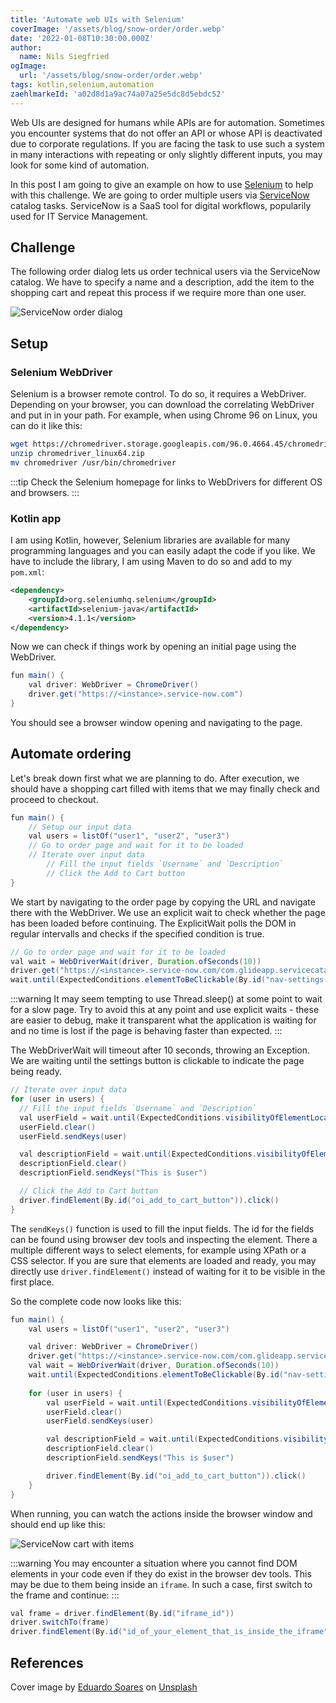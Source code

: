 ```yaml
---
title: 'Automate web UIs with Selenium'
coverImage: '/assets/blog/snow-order/order.webp'
date: '2022-01-08T10:30:00.000Z'
author:
  name: Nils Siegfried
ogImage:
  url: '/assets/blog/snow-order/order.webp'
tags: kotlin,selenium,automation
zaehlmarkeId: 'a02d8d1a9ac74a07a25e5dc8d5ebdc52'
---
```


Web UIs are designed for humans while APIs are for automation. Sometimes you encounter systems that do not offer an API or whose API is deactivated due to corporate regulations. If you are facing the task to use such a system in many interactions with repeating or only slightly different inputs, you may look for some kind of automation.

In this post I am going to give an example on how to use [Selenium](https://www.selenium.dev) to help with this challenge. We are going to order multiple users via [ServiceNow](https://www.servicenow.com) catalog tasks. ServiceNow is a SaaS tool for digital workflows, popularily used for IT Service Management.

## Challenge

The following order dialog lets us order technical users via the ServiceNow catalog. We have to specify a name and a description, add the item to the shopping cart and repeat this process if we require more than one user.

![ServiceNow order dialog](/assets/blog/snow-order/screen_order.webp)

## Setup

### Selenium WebDriver

Selenium is a browser remote control. To do so, it requires a WebDriver. Depending on your browser, you can download the correlating WebDriver and put in in your path. For example, when using Chrome 96 on Linux, you can do it like this:

```sh
wget https://chromedriver.storage.googleapis.com/96.0.4664.45/chromedriver_linux64.zip
unzip chromedriver_linux64.zip
mv chromedriver /usr/bin/chromedriver
```

:::tip
Check the Selenium homepage for links to WebDrivers for different OS and browsers.
:::

### Kotlin app

I am using Kotlin, however, Selenium libraries are available for many programming languages and you can easily adapt the code if you like. We have to include the library, I am using Maven to do so and add to my `pom.xml`:

```xml
<dependency>
    <groupId>org.seleniumhq.selenium</groupId>
    <artifactId>selenium-java</artifactId>
    <version>4.1.1</version>
</dependency>
```

Now we can check if things work by opening an initial page using the WebDriver.

```java
fun main() {
    val driver: WebDriver = ChromeDriver()
    driver.get("https://<instance>.service-now.com")
}
```

You should see a browser window opening and navigating to the page.

## Automate ordering

Let's break down first what we are planning to do. After execution, we should have a shopping cart filled with items that we may finally check and proceed to checkout. 

```java
fun main() {
    // Setup our input data
    val users = listOf("user1", "user2", "user3")
    // Go to order page and wait for it to be loaded
    // Iterate over input data
        // Fill the input fields `Username` and `Description`
        // Click the Add to Cart button
}
```

We start by navigating to the order page by copying the URL and navigate there with the WebDriver. We use an explicit wait to check whether the page has been loaded before continuing. The ExplicitWait polls the DOM in regular intervalls and checks if the specified condition is true. 

```java
// Go to order page and wait for it to be loaded
val wait = WebDriverWait(driver, Duration.ofSeconds(10))
driver.get("https://<instance>.service-now.com/com.glideapp.servicecatalog_cat_item_view.do?<...>")
wait.until(ExpectedConditions.elementToBeClickable(By.id("nav-settings-button")))  
```
:::warning
It may seem tempting to use Thread.sleep() at some point to wait for a slow page. Try to avoid this at any point and use explicit waits - these are easier to debug, make it transparent what the application is waiting for and no time is lost if the page is behaving faster than expected.
:::

The WebDriverWait will timeout after 10 seconds, throwing an Exception. We are waiting until the settings button is clickable to indicate the page being ready.

```java
// Iterate over input data
for (user in users) {
  // Fill the input fields `Username` and `Description`
  val userField = wait.until(ExpectedConditions.visibilityOfElementLocated(By.id("IO:123")))
  userField.clear()
  userField.sendKeys(user)

  val descriptionField = wait.until(ExpectedConditions.visibilityOfElementLocated(By.id("IO:456")))
  descriptionField.clear()
  descriptionField.sendKeys("This is $user")

  // Click the Add to Cart button
  driver.findElement(By.id("oi_add_to_cart_button")).click()
}    
```

The `sendKeys()` function is used to fill the input fields. The id for the fields can be found using browser dev tools and inspecting the element. There a multiple different ways to select elements, for example using XPath or a CSS selector. If you are sure that elements are loaded and ready, you may directly use `driver.findElement()` instead of waiting for it to be visible in the first place.

So the complete code now looks like this:

```java
fun main() {  
    val users = listOf("user1", "user2", "user3")

    val driver: WebDriver = ChromeDriver()
    driver.get("https://<instance>.service-now.com/com.glideapp.servicecatalog_cat_item_view.do?<...>")
    val wait = WebDriverWait(driver, Duration.ofSeconds(10))
    wait.until(ExpectedConditions.elementToBeClickable(By.id("nav-settings-button")))
    
    for (user in users) {
        val userField = wait.until(ExpectedConditions.visibilityOfElementLocated(By.id("IO:123")))
        userField.clear()
        userField.sendKeys(user)

        val descriptionField = wait.until(ExpectedConditions.visibilityOfElementLocated(By.id("IO:456")))
        descriptionField.clear()
        descriptionField.sendKeys("This is $user")

        driver.findElement(By.id("oi_add_to_cart_button")).click()
    }
}
```

When running, you can watch the actions inside the browser window and should end up like this:

![ServiceNow cart with items](/assets/blog/snow-order/screen_end.webp)

:::warning
You may encounter a situation where you cannot find DOM elements in your code even if they do exist in the browser dev tools. This may be due to them being inside an `iframe`. In such a case, first switch to the frame and continue:
:::

```java
val frame = driver.findElement(By.id("iframe_id"))
driver.switchTo(frame)
driver.findElement(By.id("id_of_your_element_that_is_inside_the_iframe"))
```

## References

Cover image by [Eduardo Soares](https://unsplash.com/@eduschadesoares) on [Unsplash](https://unsplash.com/photos/QsYXYSwV3NU)